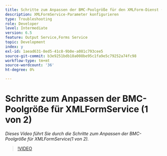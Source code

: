 ```yaml
---
title: Schritte zum Anpassen der BMC-Poolgröße für den XMLForm-Dienst (1 von 2)
description: XMLFormService-Parameter konfigurieren
type: Troubleshooting
role: Developer
level: Intermediate
version: 6.5
feature: Output Service,Forms Service
topic: Development
index: y
exl-id: 1aead631-8ed5-41c8-9b0e-a081c793cee5
source-git-commit: b3e9251bdb18a008be95c1fa9e5c79252a74fc98
workflow-type: tm+mt
source-wordcount: '36'
ht-degree: 0%

---
```



# Schritte zum Anpassen der BMC-Poolgröße für XMLFormService (1 von 2)

*Dieses Video führt Sie durch die Schritte zum Anpassen der BMC-Poolgröße für XMLFormService(1 von 2).*

>[!VIDEO](https://video.tv.adobe.com/v/335552?quality=12&learn=on)
